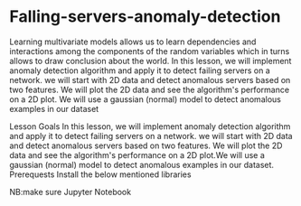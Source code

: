 # Falling-servers-anomaly-detection

Learning multivariate models allows us to learn dependencies and interactions among the components of the random variables which in turns allows to draw conclusion about the world. In this lesson, we will implement anomaly detection algorithm and apply it to detect failing servers on a network. we will start with 2D data and detect anomalous servers based on two features. We will plot the 2D data and see the algorithm's performance on a 2D plot. We will use a gaussian (normal) model to detect anomalous examples in our dataset

Lesson Goals
In this lesson, we will implement anomaly detection algorithm and apply it to detect failing servers on a network. we will start with 2D data and detect anomalous servers based on two features. We will plot the 2D data and see the algorithm's performance on a 2D plot.We will use a gaussian (normal) model to detect anomalous examples in our dataset.
Prerequests
Install the below mentioned libraries

NB:make sure Jupyter Notebook
